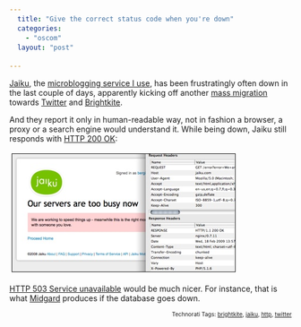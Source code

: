 ```yaml
---
  title: "Give the correct status code when you're down"
  categories: 
    - "oscom"
  layout: "post"

---
```

<p>
<a href="http://jaiku.com/">Jaiku</a>, the <a href="http://bergie.iki.fi/blog/jaiku-personal_presence_aggregator/">microblogging service I use</a>, has been frustratingly often down in the last couple of days, apparently kicking off another <a href="http://www.arcticstartup.com/2008/12/15/finland-finally-moving-to-twitter/">mass migration</a> towards <a href="http://twitter.com/">Twitter</a> and <a href="http://brightkite.com/">Brightkite</a>.
</p><p>
And they report it only in human-readable way, not in fashion a browser, a proxy or a search engine would understand it. While being down, Jaiku still responds with <a href="http://en.wikipedia.org/wiki/HTTP_200">HTTP 200 OK</a>:
</p><p>
<a href="/files/jaiku-down-error-200.png"><img src="/files/jaiku-down-error-200-tm.jpg" height="210" width="398" border="1" hspace="4" vspace="4" alt="Jaiku down: Error 200 OK" title="Jaiku down: Error 200 OK" /></a>
</p><p>
<a href="http://www.checkupdown.com/status/E503.html">HTTP 503 Service unavailable</a> would be much nicer. For instance, that is what <a href="http://www.midgard-project.org/">Midgard</a> produces if the database goes down.
</p>
<p style="text-align:right;font-size:10px;">Technorati Tags: <a href="http://www.technorati.com/tag/brightkite" rel="tag">brightkite</a>, <a href="http://www.technorati.com/tag/jaiku" rel="tag">jaiku</a>, <a href="http://www.technorati.com/tag/http" rel="tag">http</a>, <a href="http://www.technorati.com/tag/twitter" rel="tag">twitter</a></p>
